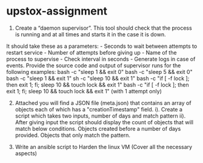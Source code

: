 # upstox-assignment

1. Create a “daemon supervisor”. This tool should check that the process is running and at all times and starts it in the case it is down.

It should take these as a parameters:
	- Seconds to wait between attempts to restart service
	- Number of attempts before giving up
	- Name of the process to supervise
	- Check interval in seconds
	- Generate logs in case of events.
Provide the source code and output of supervisor runs for the following examples:
bash -c "sleep 1 && exit 0"
bash -c "sleep 5 && exit 0"
bash -c "sleep 1 && exit 1"
sh -c "sleep 10 && exit 1"
bash -c "if [ -f lock ]; then exit 1; fi; sleep 10 && touch lock && exit 1"
bash -c "if [ -f lock ]; then exit 1; fi; sleep 10 && touch lock && exit 1" (with 1 attempt only)


2. 	Attached you will find a JSON file (meta.json) that contains an array of objects each of which has a "creationTimestamp" field.
i).  Create a script which takes two inputs, number of days and match pattern
ii). After giving input the script should display the count of objects that will match below conditions.
	Objects created before a number of days provided.
	Objects that only match the pattern.


3. Write an ansible script to Harden the linux VM (Cover all the necessary aspects)



